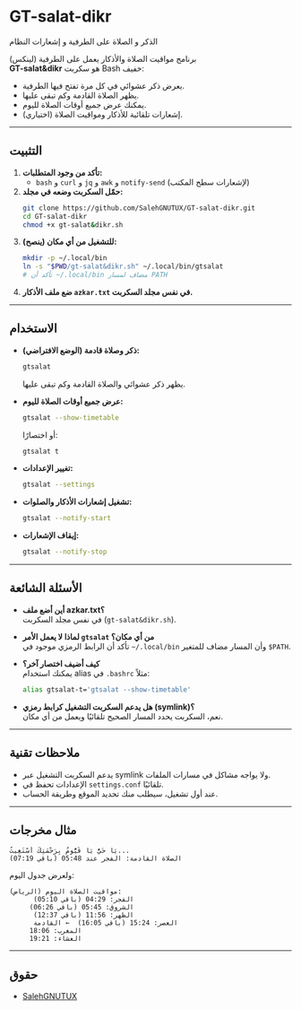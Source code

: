 # GT-salat-dikr
الذكر و الصلاة على الطرفية و إشعارات النظام

برنامج مواقيت الصلاة والأذكار يعمل على الطرفية (لينكس)  
**GT-salat&dikr** هو سكربت Bash خفيف:
- يعرض ذكر عشوائي في كل مرة تفتح فيها الطرفية.
- يظهر الصلاة القادمة وكم تبقى عليها.
- يمكنك عرض جميع أوقات الصلاة لليوم.
- إشعارات تلقائية للأذكار ومواقيت الصلاة (اختياري).

---

## التثبيت

1. **تأكد من وجود المتطلبات:**
   - `bash` و `curl` و `jq` و `awk` و `notify-send` (لإشعارات سطح المكتب)
2. **حمّل السكربت وضعه في مجلد:**
   ```sh
   git clone https://github.com/SalehGNUTUX/GT-salat-dikr.git
   cd GT-salat-dikr
   chmod +x gt-salat&dikr.sh
   ```
3. **للتشغيل من أي مكان (ينصح):**
   ```sh
   mkdir -p ~/.local/bin
   ln -s "$PWD/gt-salat&dikr.sh" ~/.local/bin/gtsalat
   # تأكد أن ~/.local/bin مضاف لمسار PATH
   ```
4. **ضع ملف الأذكار `azkar.txt` في نفس مجلد السكربت.**

---

## الاستخدام

- **ذكر وصلاة قادمة (الوضع الافتراضي):**
  ```sh
  gtsalat
  ```
  يظهر ذكر عشوائي والصلاة القادمة وكم تبقى عليها.

- **عرض جميع أوقات الصلاة لليوم:**
  ```sh
  gtsalat --show-timetable
  ```
  أو اختصارًا:
  ```sh
  gtsalat t
  ```

- **تغيير الإعدادات:**
  ```sh
  gtsalat --settings
  ```

- **تشغيل إشعارات الأذكار والصلوات:**
  ```sh
  gtsalat --notify-start
  ```

- **إيقاف الإشعارات:**
  ```sh
  gtsalat --notify-stop
  ```

---

## الأسئلة الشائعة

- **أين أضع ملف azkar.txt؟**  
  في نفس مجلد السكربت (`gt-salat&dikr.sh`).

- **لماذا لا يعمل الأمر `gtsalat` من أي مكان؟**  
  تأكد أن الرابط الرمزي موجود في `~/.local/bin` وأن المسار مضاف للمتغير `$PATH`.

- **كيف أضيف اختصار آخر؟**  
  يمكنك استخدام alias في `.bashrc` مثلاً:
  ```sh
  alias gtsalat-t='gtsalat --show-timetable'
  ```

- **هل يدعم السكربت التشغيل كرابط رمزي (symlink)؟**  
  نعم، السكربت يحدد المسار الصحيح تلقائيًا ويعمل من أي مكان.

---

## ملاحظات تقنية

- يدعم السكربت التشغيل عبر symlink ولا يواجه مشاكل في مسارات الملفات.
- الإعدادات تحفظ في `settings.conf` تلقائيًا.
- عند أول تشغيل، سيطلب منك تحديد الموقع وطريقة الحساب.

---

## مثال مخرجات

```
يَا حَيُّ يَا قَيُّومُ بِرَحْمَتِكَ أَسْتَغِيثُ...
الصلاة القادمة: الفجر عند 05:48 (باقي 07:19)
```

ولعرض جدول اليوم:
```
مواقيت الصلاة اليوم (الرياض):
      الفجر: 04:29 (باقي 05:10)
     الشروق: 05:45 (باقي 06:26)
      الظهر: 11:56 (باقي 12:37)
      العصر: 15:24 (باقي 16:05)  ← القادمة
     المغرب: 18:06
     العشاء: 19:21
```

---

## حقوق

- [SalehGNUTUX](https://github.com/SalehGNUTUX)
